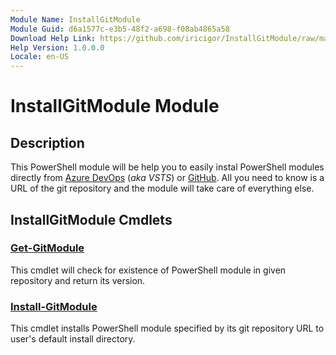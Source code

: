 ```yaml
---
Module Name: InstallGitModule
Module Guid: d6a1577c-e3b5-48f2-a698-f08ab4865a58
Download Help Link: https://github.com/iricigor/InstallGitModule/raw/master/cab/
Help Version: 1.0.0.0
Locale: en-US
---
```


# InstallGitModule Module
## Description
This PowerShell module will be help you to easily instal PowerShell modules directly from [Azure DevOps](https://azure.microsoft.com/en-us/services/devops/repos/) (_aka VSTS_) or [GitHub](https://github.com/).
All you need to know is a URL of the git repository and the module will take care of everything else.

## InstallGitModule Cmdlets
### [Get-GitModule](Get-GitModule.md)
This cmdlet will check for existence of PowerShell module in given repository and return its version.

### [Install-GitModule](Install-GitModule.md)
This cmdlet installs PowerShell module specified by its git repository URL to user's default install directory.

